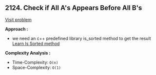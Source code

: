 ## 2124. Check if All A's Appears Before All B's

[Visit problem](https://leetcode.com/problems/check-if-all-as-appears-before-all-bs/)

**Approach :**<br>

-   we need an c++ predefined library is_sorted method to get the result
    [Learn Is Sorted method](https://www.geeksforgeeks.org/stdis_sorted-in-cpp/)

**Complexity Analysis :**<br>

-   Time-Complexity: `O(n)`
-   Space-Complexity: `O(1)`
